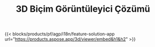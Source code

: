 ﻿---
title: 3D Biçim Görüntüleyici Çözümü 
weight: 7730
url: /tr/viewer
limit: 
description: Herhangi bir cihazdan 3D dosya görüntüleme
---
{{< blocks/products/pf/agp/i18n/feature-solution-app url="https://products.aspose.app/3d/viewer/embed&h1&h2" >}} 
